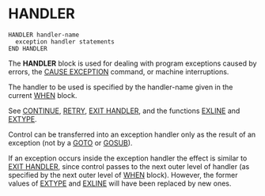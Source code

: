 # HANDLER

```
HANDLER handler-name
  exception handler statements
END HANDLER
```

The **HANDLER** block is used for dealing with program exceptions caused by errors, the [CAUSE EXCEPTION](man_cs-exception.md) command, or machine interruptions.

The handler to be used is specified by the handler-name given in the current [WHEN](man_cs-when.md) block.

See [CONTINUE](man_cs-continue.md), [RETRY](man_cs-retry.md), [EXIT HANDLER](man_cs-exit-handler.md), and the functions [EXLINE](man_fn-exline.md) and [EXTYPE](man_fn-extype.md).

Control can be transferred into an exception handler only as the result of an exception (not by a [GOTO](man_cs-goto.md) or [GOSUB](man_cs-gosub.md)).

If an exception occurs inside the exception handler the effect is similar to [EXIT HANDLER](man_cs-exit-handler.md), since control passes to the next outer level of handler (as specified by the next outer level of [WHEN](man_cs-when.md) block). However, the former values of [EXTYPE](man_fn-extype.md) and [EXLINE](man_fn-exline.md) will have been replaced by new ones.
